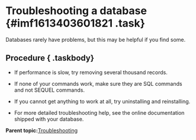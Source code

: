 # Troubleshooting a database {#imf1613403601821 .task}

Databases rarely have problems, but this may be helpful if you find some.

## Procedure { .taskbody}

-   If performance is slow, try removing several thousand records.

-   If none of your commands work, make sure they are SQL commands and not SEQUEL commands.

-   If you cannot get anything to work at all, try uninstalling and reinstalling.

-   For more detailed troubleshooting help, see the online documentation shipped with your database.


**Parent topic:**[Troubleshooting](ucd1613403601662.md)

